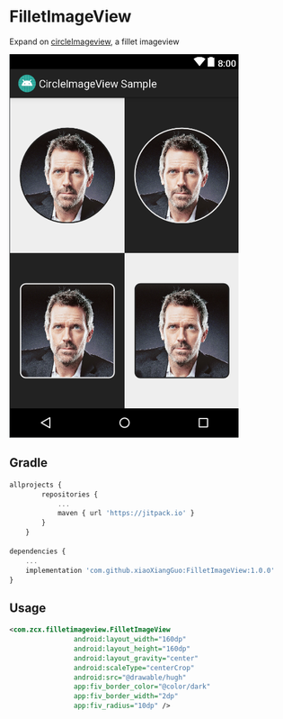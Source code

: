FilletImageView
===============

Expand on [circleImageview](https://github.com/hdodenhof/CircleImageView), a fillet imageview

![CircleImageView](https://github.com/xiaoXiangGuo/FilletImageView/blob/master/screenshot.png)

Gradle
------
```javascript
allprojects {
		repositories {
			...
			maven { url 'https://jitpack.io' }
		}
	}

dependencies {
    ...
    implementation 'com.github.xiaoXiangGuo:FilletImageView:1.0.0'
}
```

Usage
-----
```xml
<com.zcx.filletimageview.FilletImageView
                android:layout_width="160dp"
                android:layout_height="160dp"
                android:layout_gravity="center"
                android:scaleType="centerCrop"
                android:src="@drawable/hugh"
                app:fiv_border_color="@color/dark"
                app:fiv_border_width="2dp"
                app:fiv_radius="10dp" />
```
